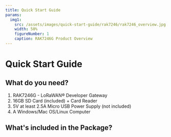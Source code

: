 ```yaml
---
title: Quick Start Guide
params:
  img1:
    src: /assets/images/quick-start-guide/rak7246/rak7246_overview.jpg
    width: 50%
    figureNumber: 1
    caption: RAK7246G Product Overview
---
```


# Quick Start Guide

<!-- ![RAK7246G](./images/rak7246-1.jpg) -->

<rk-img :params="$page.frontmatter.params.img1" />

## What do you need?

1. RAK7246G - LoRaWAN® Developer Gateway
2. 16GB SD Card (included) + Card Reader
3. 5V at least 2.5A Micro USB Power Supply (not included)
4. A Windows/Mac OS/Linux Computer

<!-- <rk-btn :params="$page.frontmatter.params.btn1" /> -->

<rk-btn
  src="https://store.rakwireless.com/products/rak7246-lorawan-developer-gateway"
  label="Buy a RAK7246G - LoRaWAN® Developer Gateway"
/>

## What's included in the Package?

<rk-img
  src="/assets/images/quick-start-guide/rak7246/package_contents.jpg"
  width="100%"
  figure-number="2"
  caption="RAK7246G Package Contents"
/>
